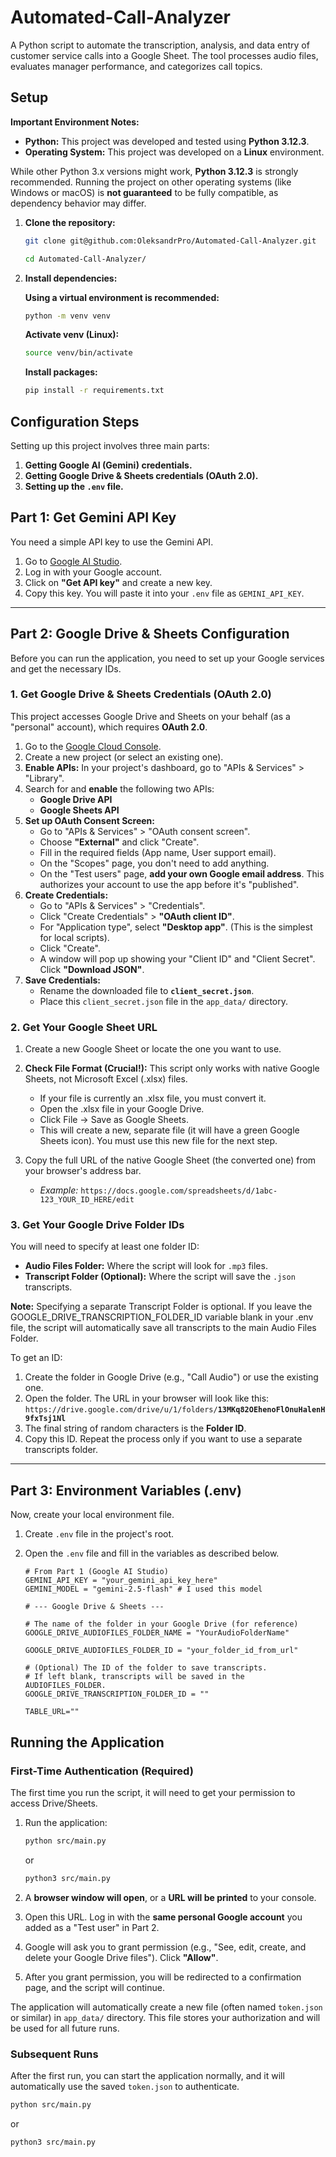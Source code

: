 # Automated-Call-Analyzer
A Python script to automate the transcription, analysis, and data entry of customer service calls into a Google Sheet. The tool processes audio files, evaluates manager performance, and categorizes call topics.

## Setup

**Important Environment Notes:**

* **Python:** This project was developed and tested using **Python 3.12.3**.
* **Operating System:** This project was developed on a **Linux** environment.

While other Python 3.x versions might work, **Python 3.12.3** is strongly recommended. Running the project on other operating systems (like Windows or macOS) is **not guaranteed** to be fully compatible, as dependency behavior may differ.

1.  **Clone the repository:**

    ```bash
    git clone git@github.com:OleksandrPro/Automated-Call-Analyzer.git
    ```

    ```bash
    cd Automated-Call-Analyzer/
    ```

2.  **Install dependencies:**

    **Using a virtual environment is recommended:**
    ```bash
    python -m venv venv
    ```

    **Activate venv (Linux):**
    ```bash
    source venv/bin/activate
    ```

    **Install packages:**
    ```bash
    pip install -r requirements.txt
    ```

## Configuration Steps

Setting up this project involves three main parts:
1.  **Getting Google AI (Gemini) credentials.**
2.  **Getting Google Drive & Sheets credentials (OAuth 2.0).**
3.  **Setting up the `.env` file.**

## Part 1: Get Gemini API Key

You need a simple API key to use the Gemini API.

1.  Go to [Google AI Studio](https://aistudio.google.com/).
2.  Log in with your Google account.
3.  Click on **"Get API key"** and create a new key.
4.  Copy this key. You will paste it into your `.env` file as `GEMINI_API_KEY`.

---

## Part 2: Google Drive & Sheets Configuration

Before you can run the application, you need to set up your Google services and get the necessary IDs.

### 1. Get Google Drive & Sheets Credentials (OAuth 2.0)

This project accesses Google Drive and Sheets on your behalf (as a "personal" account), which requires **OAuth 2.0**.

1.  Go to the [Google Cloud Console](https://console.cloud.google.com/).
2.  Create a new project (or select an existing one).
3.  **Enable APIs:** In your project's dashboard, go to "APIs & Services" > "Library".
4.  Search for and **enable** the following two APIs:
    * **Google Drive API**
    * **Google Sheets API**
5.  **Set up OAuth Consent Screen:**
    * Go to "APIs & Services" > "OAuth consent screen".
    * Choose **"External"** and click "Create".
    * Fill in the required fields (App name, User support email).
    * On the "Scopes" page, you don't need to add anything.
    * On the "Test users" page, **add your own Google email address**. This authorizes your account to use the app before it's "published".
6.  **Create Credentials:**
    * Go to "APIs & Services" > "Credentials".
    * Click "Create Credentials" > **"OAuth client ID"**.
    * For "Application type", select **"Desktop app"**. (This is the simplest for local scripts).
    * Click "Create".
    * A window will pop up showing your "Client ID" and "Client Secret". Click **"Download JSON"**.
7.  **Save Credentials:**
    * Rename the downloaded file to **`client_secret.json`**.
    * Place this `client_secret.json` file in the `app_data/` directory.


### 2. Get Your Google Sheet URL

1.  Create a new Google Sheet or locate the one you want to use.

2.  **Check File Format (Crucial!):** This script only works with native Google Sheets, not Microsoft Excel (.xlsx) files.

    * If your file is currently an .xlsx file, you must convert it.
    * Open the .xlsx file in your Google Drive.
    * Click File -> Save as Google Sheets.
    * This will create a new, separate file (it will have a green Google Sheets icon). You must use this new file for the next step.

3.  Copy the full URL of the native Google Sheet (the converted one) from your browser's address bar.
    * *Example:* `https://docs.google.com/spreadsheets/d/1abc-123_YOUR_ID_HERE/edit`

### 3. Get Your Google Drive Folder IDs

You will need to specify at least one folder ID:

* **Audio Files Folder:** Where the script will look for `.mp3` files.
* **Transcript Folder (Optional):** Where the script will save the `.json` transcripts.

**Note:** Specifying a separate Transcript Folder is optional. If you leave the GOOGLE_DRIVE_TRANSCRIPTION_FOLDER_ID variable blank in your .env file, the script will automatically save all transcripts to the main Audio Files Folder.

To get an ID:

1.  Create the folder in Google Drive (e.g., "Call Audio") or use the existing one.
2.  Open the folder. The URL in your browser will look like this:
    `https://drive.google.com/drive/u/1/folders/`**`13MKq82OEhenoFlOnuHalenH9fxTsj1Nl`**
3.  The final string of random characters is the **Folder ID**.
4.  Copy this ID. Repeat the process only if you want to use a separate transcripts folder.

---

## Part 3: Environment Variables (.env)

Now, create your local environment file.

1.  Create `.env` file in the project's root.
2.  Open the `.env` file and fill in the variables as described below.

    ```env
    # From Part 1 (Google AI Studio)
    GEMINI_API_KEY = "your_gemini_api_key_here"
    GEMINI_MODEL = "gemini-2.5-flash" # I used this model
    
    # --- Google Drive & Sheets ---
    
    # The name of the folder in your Google Drive (for reference)
    GOOGLE_DRIVE_AUDIOFILES_FOLDER_NAME = "YourAudioFolderName"
    
    GOOGLE_DRIVE_AUDIOFILES_FOLDER_ID = "your_folder_id_from_url"

    # (Optional) The ID of the folder to save transcripts.
    # If left blank, transcripts will be saved in the AUDIOFILES_FOLDER.
    GOOGLE_DRIVE_TRANSCRIPTION_FOLDER_ID = ""  
    
    TABLE_URL=""
    ```



## Running the Application

### First-Time Authentication (Required)

The first time you run the script, it will need to get your permission to access Drive/Sheets.

1.  Run the application:
    ```bash
    python src/main.py
    ```
    or

    ```bash
    python3 src/main.py
    ```
2.  A **browser window will open**, or a **URL will be printed** to your console.
3.  Open this URL. Log in with the **same personal Google account** you added as a "Test user" in Part 2.
4.  Google will ask you to grant permission (e.g., "See, edit, create, and delete your Google Drive files"). Click **"Allow"**.
5.  After you grant permission, you will be redirected to a confirmation page, and the script will continue.

The application will automatically create a new file (often named `token.json` or similar) in `app_data/` directory. This file stores your authorization and will be used for all future runs.


### Subsequent Runs

After the first run, you can start the application normally, and it will automatically use the saved `token.json` to authenticate.


```bash
python src/main.py
```
or

```bash
python3 src/main.py
```

